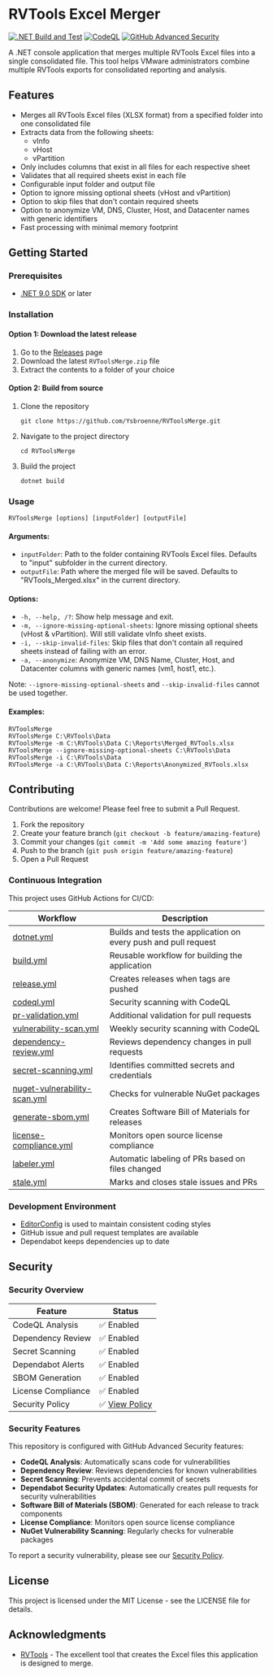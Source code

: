# RVTools Excel Merger

[![.NET Build and Test](https://github.com/Ysbroenne/RVToolsMerge/actions/workflows/dotnet.yml/badge.svg)](https://github.com/Ysbroenne/RVToolsMerge/actions/workflows/dotnet.yml)
[![CodeQL](https://github.com/Ysbroenne/RVToolsMerge/actions/workflows/codeql.yml/badge.svg)](https://github.com/Ysbroenne/RVToolsMerge/actions/workflows/codeql.yml)
[![GitHub Advanced Security](https://img.shields.io/badge/GitHub%20Advanced%20Security-enabled-brightgreen)](SECURITY.md)

A .NET console application that merges multiple RVTools Excel files into a single consolidated file. This tool helps VMware administrators combine multiple RVTools exports for consolidated reporting and analysis.

## Features

- Merges all RVTools Excel files (XLSX format) from a specified folder into one consolidated file
- Extracts data from the following sheets:
  - vInfo
  - vHost
  - vPartition
- Only includes columns that exist in all files for each respective sheet
- Validates that all required sheets exist in each file
- Configurable input folder and output file
- Option to ignore missing optional sheets (vHost and vPartition)
- Option to skip files that don't contain required sheets
- Option to anonymize VM, DNS, Cluster, Host, and Datacenter names with generic identifiers
- Fast processing with minimal memory footprint
  
## Getting Started

### Prerequisites

- [.NET 9.0 SDK](https://dotnet.microsoft.com/en-us/download/dotnet/9.0) or later

### Installation

#### Option 1: Download the latest release
1. Go to the [Releases](https://github.com/Ysbroenne/RVToolsMerge/releases) page
2. Download the latest `RVToolsMerge.zip` file
3. Extract the contents to a folder of your choice

#### Option 2: Build from source
1. Clone the repository
   ```
   git clone https://github.com/Ysbroenne/RVToolsMerge.git
   ```
2. Navigate to the project directory
   ```
   cd RVToolsMerge
   ```
3. Build the project
   ```
   dotnet build
   ```
   
### Usage

```
RVToolsMerge [options] [inputFolder] [outputFile]
```

#### Arguments:
- `inputFolder`: Path to the folder containing RVTools Excel files. Defaults to "input" subfolder in the current directory.
- `outputFile`: Path where the merged file will be saved. Defaults to "RVTools_Merged.xlsx" in the current directory.

#### Options:
- `-h, --help, /?`: Show help message and exit.
- `-m, --ignore-missing-optional-sheets`: Ignore missing optional sheets (vHost & vPartition). Will still validate vInfo sheet exists.
- `-i, --skip-invalid-files`: Skip files that don't contain all required sheets instead of failing with an error.
- `-a, --anonymize`: Anonymize VM, DNS Name, Cluster, Host, and Datacenter columns with generic names (vm1, host1, etc.).

Note: `--ignore-missing-optional-sheets` and `--skip-invalid-files` cannot be used together.

#### Examples:
```
RVToolsMerge
RVToolsMerge C:\RVTools\Data
RVToolsMerge -m C:\RVTools\Data C:\Reports\Merged_RVTools.xlsx
RVToolsMerge --ignore-missing-optional-sheets C:\RVTools\Data
RVToolsMerge -i C:\RVTools\Data
RVToolsMerge -a C:\RVTools\Data C:\Reports\Anonymized_RVTools.xlsx
```

## Contributing

Contributions are welcome! Please feel free to submit a Pull Request.

1. Fork the repository
2. Create your feature branch (`git checkout -b feature/amazing-feature`)
3. Commit your changes (`git commit -m 'Add some amazing feature'`)
4. Push to the branch (`git push origin feature/amazing-feature`)
5. Open a Pull Request

### Continuous Integration

This project uses GitHub Actions for CI/CD:

| Workflow | Description |
|----------|-------------|
| [dotnet.yml](/.github/workflows/dotnet.yml) | Builds and tests the application on every push and pull request |
| [build.yml](/.github/workflows/build.yml) | Reusable workflow for building the application |
| [release.yml](/.github/workflows/release.yml) | Creates releases when tags are pushed |
| [codeql.yml](/.github/workflows/codeql.yml) | Security scanning with CodeQL |
| [pr-validation.yml](/.github/workflows/pr-validation.yml) | Additional validation for pull requests |
| [vulnerability-scan.yml](/.github/workflows/vulnerability-scan.yml) | Weekly security scanning with CodeQL |
| [dependency-review.yml](/.github/workflows/dependency-review.yml) | Reviews dependency changes in pull requests |
| [secret-scanning.yml](/.github/workflows/secret-scanning.yml) | Identifies committed secrets and credentials |
| [nuget-vulnerability-scan.yml](/.github/workflows/nuget-vulnerability-scan.yml) | Checks for vulnerable NuGet packages |
| [generate-sbom.yml](/.github/workflows/generate-sbom.yml) | Creates Software Bill of Materials for releases |
| [license-compliance.yml](/.github/workflows/license-compliance.yml) | Monitors open source license compliance |
| [labeler.yml](/.github/workflows/labeler.yml) | Automatic labeling of PRs based on files changed |
| [stale.yml](/.github/workflows/stale.yml) | Marks and closes stale issues and PRs |

### Development Environment

- [EditorConfig](/.editorconfig) is used to maintain consistent coding styles
- GitHub issue and pull request templates are available
- Dependabot keeps dependencies up to date

## Security

### Security Overview

| Feature | Status |
|---------|--------|
| CodeQL Analysis | ✅ Enabled |
| Dependency Review | ✅ Enabled |
| Secret Scanning | ✅ Enabled |
| Dependabot Alerts | ✅ Enabled |
| SBOM Generation | ✅ Enabled |
| License Compliance | ✅ Enabled |
| Security Policy | ✅ [View Policy](SECURITY.md) |

### Security Features

This repository is configured with GitHub Advanced Security features:

- **CodeQL Analysis**: Automatically scans code for vulnerabilities
- **Dependency Review**: Reviews dependencies for known vulnerabilities
- **Secret Scanning**: Prevents accidental commit of secrets
- **Dependabot Security Updates**: Automatically creates pull requests for security vulnerabilities
- **Software Bill of Materials (SBOM)**: Generated for each release to track components
- **License Compliance**: Monitors open source license compliance
- **NuGet Vulnerability Scanning**: Regularly checks for vulnerable packages

To report a security vulnerability, please see our [Security Policy](SECURITY.md).

## License

This project is licensed under the MIT License - see the LICENSE file for details.

## Acknowledgments

- [RVTools](https://www.robware.net/rvtools/) - The excellent tool that creates the Excel files this application is designed to merge.
